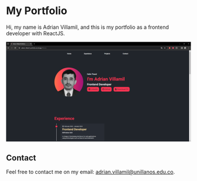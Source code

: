 # My Portfolio

Hi, my name is Adrian Villamil, and this is my portfolio as a frontend developer with ReactJS.

![My Portfolio](/public/portfolio-screenshot.png "Adrian Villamil Portfolio")

## Contact

Feel free to contact me on my email: adrian.villamil@unillanos.edu.co.